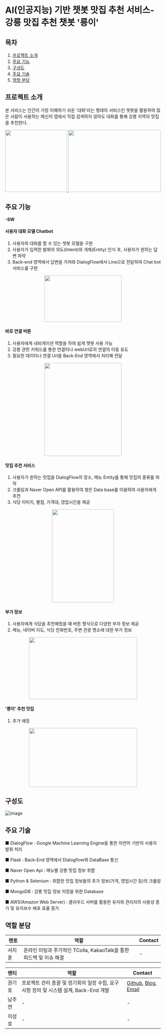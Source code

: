 # AI(인공지능) 기반 챗봇 맛집 추천 서비스-강릉 맛집 추천 챗봇 '릉이'
## 목차
 1. [프로젝트 소개](#프로젝트-소개)
 2. [주요 기능](#주요-기능)
 3. [구성도](#구성도)
 4. [주요 기술](#주요-기술)
 5. [역할 분담](#역할-분담)
 
## 프로젝트 소개

본 서비스는 인간이 가장 이해하기 쉬운 '대화'라는 형태의 서비스인 챗봇을 활용하여 많은 사람이 사용하는 메신저 앱에서 직접 검색하지 않아도 대화를 통해 강릉 지역의 맛집을 추천한다.  
  
<p align="center">
  <a href="https://chocochip101.tistory.com/entry/%EA%B0%95%EB%A6%89-%EC%B1%97%EB%B4%87-%EB%A6%89%EC%9D%B4-Images?category=962284">
    <img src="https://user-images.githubusercontent.com/73146678/134644150-0e49b0cd-dd83-416c-8225-c44ea5f6f766.png"  width="200" height="200"/>
    <img src="https://user-images.githubusercontent.com/73146678/134645565-10e7c13a-5382-4bd5-afed-6f916bc29381.png"  width="300" height="200"/>
  </a>
</p>



## 주요 기능

**-SW**

#### 사용자 대화 모델 Chatbot
 1. 사용자와 대화를 할 수 있는 챗봇 모델을 구현
 2. 사용자가 입력한 발화의 의도(Intent)와 개체(Entity) 인식 후, 사용자가 원하는 답변 파악
 3. Back-end 영역에서 답변을 가져와 DialogFlow에서 Line으로 전달하여 Chat bot 서비스를 구현  

<p align="center">
  <img src="https://user-images.githubusercontent.com/73146678/135220998-afddf15e-f91a-42a8-af0c-4611c9dd6ee2.png"  width="250" height="150"/>
</p>
  

 
#### 바로 연결 버튼

 1. 사용자에게 내비게이션 역할을 하여 쉽게 챗봇 사용 가능
 2. 강릉 관련 키워드를 통한 연결이나 webUrl로의 연결의 이동 유도
 3. 필요한 데이터나 연결 Url을 Back-End 영역에서 처리해 전달

<p align="center">
  <img src="https://user-images.githubusercontent.com/73146678/135221392-028e7a8c-d0c5-4531-a49b-06e27fb86a88.png"  width="250" height="300"/>
</p>

#### 맛집 추천 서비스

 1. 사용자가 원하는 맛집을 DialogFlow의 장소, 메뉴 Entity를 통해 맛집의 종류를 파악
 2. 크롤링과 Naver Open API를 활용하여 쌓은 Data base를 이용하여 사용자에게 추천
 3. 식당 이미지, 별점, 가격대, 영업시간을 제공

<p align="center">
  <img src="https://user-images.githubusercontent.com/73146678/135222029-c32a4062-c9d7-49dc-9940-e04596813444.png"  width="200" height="300"/>
</p>


#### 부가 정보

 1. 사용자에게 식당을 추천해줬을 때 버튼 형식으로 다양한 부자 정보 제공
 2. 메뉴, 네이버 지도, 식당 전화번호, 주변 관광 명소에 대한 부가 정보


<p align="center">
  <img src="https://user-images.githubusercontent.com/73146678/135222590-2062146b-851b-4f01-9726-ac3271aa7888.png"  width="350" height="200"/>
</p>

#### '릉이' 추천 맛집

 1.  추가 예정

<p align="center">
  <img src="https://user-images.githubusercontent.com/73146678/135222947-3c15eb81-c7ba-405a-a128-6cc03cb706b7.png"  width="350" height="190"/>
</p>

## 구성도
![image](https://user-images.githubusercontent.com/73146678/134649545-315b7e73-6330-48b3-b313-95dcda3967e6.png)

## 주요 기술


■ DialogFlow : Google Machine Learning Engine을 통한 자연어 기반의 사용자 발화 처리

■ Flask : Back-End 영역에서 Dialogflow와 DataBase 통신

■ Naver Open Api : 메뉴별 강릉 맛집 정보 취합

■ Python & Selenium : 취합한 맛집 정보들의 추가 정보(가격, 영업시간 등)의 크롤링

■ MongoDB : 강릉 맛집 정보 저장을 위한 Database

■ AWS(Amazon Web Server) : 클라우드 서버를 활용한 유저와 관리자의 사용성 증가 및 유지보수 배포 효율 증가 


## 역할 분담

| 멘토 | 역할 | Contact |
| ------ | ------ | ------ |
| 서지훈 | 온라인 미팅과 주기적인 TColla, KakaoTalk을 통한 피드백 및 이슈 해결 | - |


| 멘티 | 역할 | Contact | 
| ------ | ------ | ------ |
| 권기호 | 프로젝트 관리 총괄 및 정기회의 일정 수립, 요구사항 정의 및 시스템 설계, Back-End 개발| [Github](https://github.com/Chocochip101), [Blog](https://chocochip101.tistory.com/), [Email](chocochip.dev@gmail.com) |
| 남주연 | - | - |
| 이성호 | - | - |


